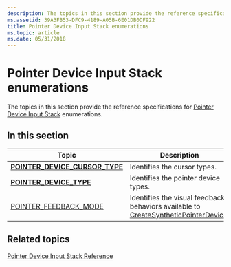 ```yaml
---
description: The topics in this section provide the reference specifications for Pointer Device Input Stack enumerations.
ms.assetid: 39A3FB53-DFC9-4189-A05B-6E01DB0DF922
title: Pointer Device Input Stack enumerations
ms.topic: article
ms.date: 05/31/2018
---
```


# Pointer Device Input Stack enumerations

The topics in this section provide the reference specifications for [Pointer Device Input Stack](pointer-device-stack-portal.md) enumerations.

## In this section

| Topic | Description |
|---|---|
| [**POINTER_DEVICE_CURSOR_TYPE**](/windows/win32/api/winuser/ne-winuser-pointer_device_cursor_type)<br/> | Identifies the cursor types.<br/>         |
| [**POINTER_DEVICE_TYPE**](/windows/win32/api/winuser/ne-winuser-pointer_device_type)<br/> | Identifies the pointer device types.<br/> |
| [POINTER_FEEDBACK_MODE](/windows/win32/api/winuser/ne-winuser-pointer_feedback_mode) | Identifies the visual feedback behaviors available to [CreateSyntheticPointerDevice](/windows/win32/api/winuser/nf-winuser-createsyntheticpointerdevice). |

## Related topics

[Pointer Device Input Stack Reference](unified-input-stack-reference.md)
